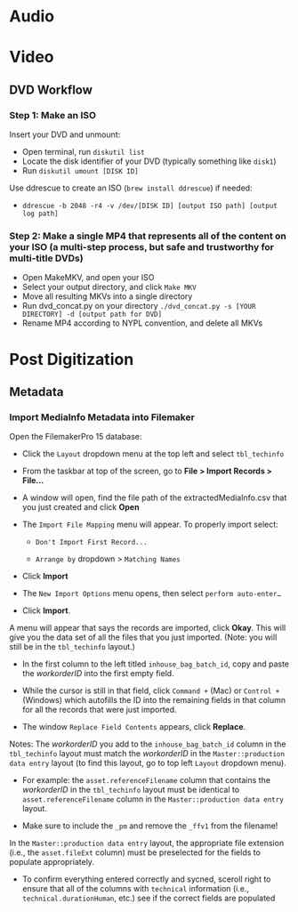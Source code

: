 # Audio
# Video

## DVD Workflow

### Step 1: Make an ISO

Insert your DVD and unmount:
  * Open terminal, run `diskutil list`
  * Locate the disk identifier of your DVD (typically something like `disk1`)
  * Run `diskutil umount [DISK ID]`

Use ddrescue to create an ISO (`brew install ddrescue`) if needed:
  *  `ddrescue -b 2048 -r4 -v /dev/[DISK ID] [output ISO path] [output log
path]`

### Step 2: Make a single MP4 that represents all of the content on your ISO (a multi-step process, but safe and trustworthy for multi-title DVDs)
  * Open MakeMKV, and open your ISO
  * Select your output directory, and click `Make MKV`
  * Move all resulting MKVs into a single directory
  * Run dvd_concat.py on your directory `./dvd_concat.py -s [YOUR DIRECTORY] -d [output path for DVD]`
  * Rename MP4 according to NYPL convention, and delete all MKVs

# Post Digitization

## Metadata

### Import MediaInfo Metadata into Filemaker

Open the FilemakerPro 15 database:

  * Click the `Layout` dropdown menu at the top left and select `tbl_techinfo`

  * From the taskbar at top of the screen, go to **File > Import Records > File...**
  
  * A window will open, find the file path of the extractedMediaInfo.csv that you just created and click **Open**

  * The `Import File Mapping` menu will appear. To properly import select:

    * `Don't Import First Record...`

    * `Arrange by` dropdown > `Matching Names`

  * Click  **Import**

  * The `New Import Options` menu opens, then select `perform auto-enter…`

  * Click  **Import**.

A menu will appear that says the records are imported, click **Okay**. This will give you the data set of all the files that you just imported. (Note: you will still be in the `tbl_techinfo` layout.)

  * In the first column to the left titled `inhouse_bag_batch_id`, copy and paste the _workorderID_ into the first empty field.

  * While the cursor is still in that field, click `Command +` (Mac) or `Control +` (Windows) which autofills the ID into the remaining fields in that column for all the records that were just imported.

  * The window `Replace Field Contents` appears, click **Replace**.

Notes: The _workorderID_ you add to the `inhouse_bag_batch_id` column in the `tbl_techinfo` layout must match the _workorderID_ in the `Master::production data entry` layout (to find this layout, go to top left `Layout` dropdown menu).

  * For example: the `asset.referenceFilename` column that contains the _workorderID_ in the `tbl_techinfo` layout must be identical to `asset.referenceFilename` column in the `Master::production data entry` layout.

  * Make sure to include the `_pm` and remove the `_ffv1` from the filename!

In the `Master::production data entry` layout, the appropriate file extension (i.e., the `asset.fileExt` column) must be preselected for the fields to populate appropriately.

  * To confirm everything entered correctly and sycned, sceroll right to ensure that all of the columns with `technical` information (i.e., `technical.durationHuman`, etc.) see if the correct fields are populated
